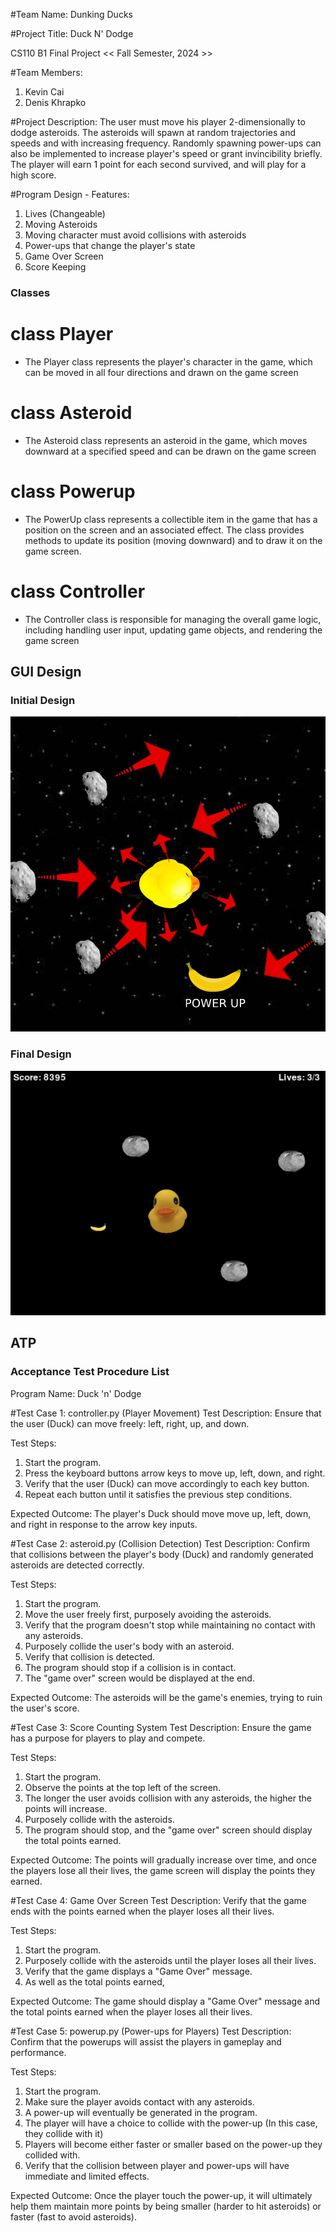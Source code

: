 #Team Name: 
Dunking Ducks

#Project Title:
Duck N' Dodge

CS110 B1 Final Project  << Fall Semester, 2024 >>

#Team Members: 
1. Kevin Cai
2. Denis Khrapko

#Project Description:
The user must move his player 2-dimensionally to dodge asteroids. The asteroids will spawn at random trajectories and speeds and with increasing frequency. Randomly spawning power-ups can also be implemented to increase player's speed or grant invincibility briefly. The player will earn 1 point for each second survived, and will play for a high score.

#Program Design - Features:
1. Lives (Changeable)
2. Moving Asteroids
3. Moving character must avoid collisions with asteroids
4. Power-ups that change the player's state
4. Game Over Screen
5. Score Keeping

### Classes

# class Player
- The Player class represents the player's character in the game, which can be moved in all four directions and drawn on the game screen

# class Asteroid
- The Asteroid class represents an asteroid in the game, which moves downward at a specified speed and can be drawn on the game screen

# class Powerup
- The PowerUp class represents a collectible item in the game that has a position on the screen and an associated effect. The class provides methods to update its position (moving downward) and to draw it on the game screen.

# class Controller
- The Controller class is responsible for managing the overall game logic, including handling user input, updating game objects, and rendering the game screen


## GUI Design

### Initial Design

![initial gui](assets/duckgui.jpg)

### Final Design

![final gui](assets/finalgui.png)

## ATP

### Acceptance Test Procedure List
Program Name: Duck 'n' Dodge

#Test Case 1: controller.py (Player Movement)
Test Description: Ensure that the user (Duck) can move freely: left, right, up, and down.

Test Steps:
1. Start the program.
2. Press the keyboard buttons arrow keys to move up, left, down, and right.
3. Verify that the user (Duck) can move accordingly to each key button.
4. Repeat each button until it satisfies the previous step conditions.

Expected Outcome:
The player's Duck should move move up, left, down, and right in response to the arrow key inputs.

#Test Case 2: asteroid.py (Collision Detection) 
Test Description: Confirm that collisions between the player's body (Duck) and randomly generated asteroids are detected correctly.

Test Steps:
1. Start the program.
2. Move the user freely first, purposely avoiding the asteroids.
3. Verify that the program doesn't stop while maintaining no contact with any asteroids.
4. Purposely collide the user's body with an asteroid.
5. Verify that collision is detected.
6. The program should stop if a collision is in contact.
7. The "game over" screen would be displayed at the end.

Expected Outcome:
The asteroids will be the game's enemies, trying to ruin the user's score. 

#Test Case 3: Score Counting System
Test Description: Ensure the game has a purpose for players to play and compete.

Test Steps:
1. Start the program.
2. Observe the points at the top left of the screen.
3. The longer the user avoids collision with any asteroids, the higher the points will increase.
4. Purposely collide with the asteroids.
5. The program should stop, and the "game over" screen should display the total points earned.

Expected Outcome:
The points will gradually increase over time, and once the players lose all their lives, the game screen will display the points they earned.

#Test Case 4: Game Over Screen
Test Description: Verify that the game ends with the points earned when the player loses all their lives.

Test Steps:
1. Start the program.
2. Purposely collide with the asteroids until the player loses all their lives.
3. Verify that the game displays a "Game Over" message.
4. As well as the total points earned, 

Expected Outcome: 
The game should display a "Game Over" message and the total points earned when the player loses all their lives.

#Test Case 5: powerup.py (Power-ups for Players)
Test Description: Confirm that the powerups will assist the players in gameplay and performance. 

Test Steps:
1. Start the program.
2. Make sure the player avoids contact with any asteroids.
3. A power-up will eventually be generated in the program.
4. The player will have a choice to collide with the power-up (In this case, they collide with it)
5. Players will become either faster or smaller based on the power-up they collided with.
6. Verify that the collision between player and power-ups will have immediate and limited effects.

Expected Outcome:
Once the player touch the power-up, it will ultimately help them maintain more points by being smaller (harder to hit asteroids) or faster (fast to avoid asteroids). 

